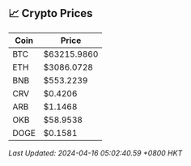 ## 📈 Crypto Prices

| Coin | Price |
| ---- | ----- |
| BTC | $63215.9860 |
| ETH | $3086.0728 |
| BNB | $553.2239 |
| CRV | $0.4206 |
| ARB | $1.1468 |
| OKB | $58.9538 |
| DOGE | $0.1581 |

_Last Updated: 2024-04-16 05:02:40.59 +0800 HKT_